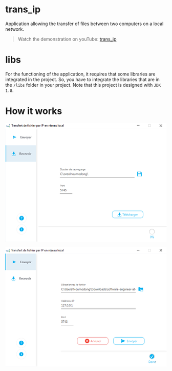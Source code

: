 # trans_ip
Application allowing the transfer of files between two computers on a local network.

>Watch the demonstration on youTube: [trans_ip](https://youtu.be/7Lsckb7YThk)

# libs

For the functioning of the application, it requires that some libraries are integrated in the project. So, you have to integrate the libraries that are in the `/libs` folder in your project.
Note that this project is designed with `JDK 1.8`.

# How it works


![](/imgs/receive.png)

![](/imgs/send.png)